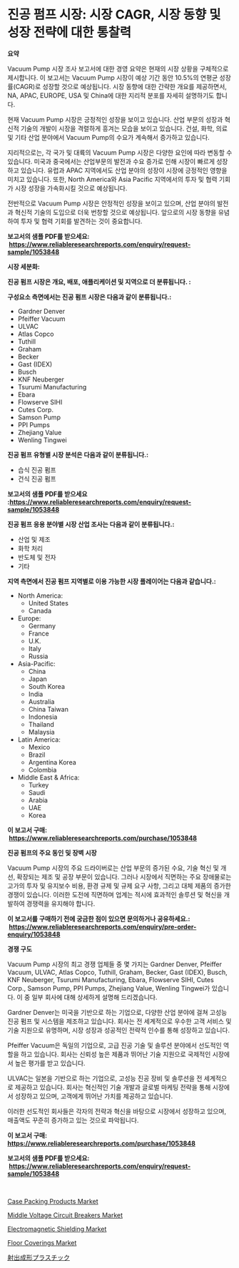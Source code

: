 <p><h1>진공 펌프 시장: 시장 CAGR, 시장 동향 및 성장 전략에 대한 통찰력</h1></p><p><strong>요약</strong></p>
<p><p>Vacuum Pump 시장 조사 보고서에 대한 경영 요약은 현재의 시장 상황을 구체적으로 제시합니다. 이 보고서는 Vacuum Pump 시장이 예상 기간 동안 10.5%의 연평균 성장률(CAGR)로 성장할 것으로 예상됩니다. 시장 동향에 대한 간략한 개요를 제공하면서, NA, APAC, EUROPE, USA 및 China에 대한 지리적 분포를 자세히 설명하기도 합니다.</p><p>현재 Vacuum Pump 시장은 긍정적인 성장을 보이고 있습니다. 산업 부문의 성장과 혁신적 기술의 개발이 시장을 격렬하게 흥겨는 모습을 보이고 있습니다. 건설, 화학, 의료 및 기타 산업 분야에서 Vacuum Pump의 수요가 계속해서 증가하고 있습니다.</p><p>지리적으로는, 각 국가 및 대륙의 Vacuum Pump 시장은 다양한 요인에 따라 변동할 수 있습니다. 미국과 중국에서는 산업부문의 발전과 수요 증가로 인해 시장이 빠르게 성장하고 있습니다. 유럽과 APAC 지역에서도 산업 분야의 성장이 시장에 긍정적인 영향을 미치고 있습니다. 또한, North America와 Asia Pacific 지역에서의 투자 및 협력 기회가 시장 성장을 가속화시킬 것으로 예상됩니다.</p><p>전반적으로 Vacuum Pump 시장은 안정적인 성장을 보이고 있으며, 산업 분야의 발전과 혁신적 기술의 도입으로 더욱 번창할 것으로 예상됩니다. 앞으로의 시장 동향을 유념하여 투자 및 협력 기회를 발견하는 것이 중요합니다.</p></p>
<p><strong>보고서의 샘플 PDF를 받으세요: &nbsp;<a href="https://www.reliableresearchreports.com/enquiry/request-sample/1053848">https://www.reliableresearchreports.com/enquiry/request-sample/1053848</a></strong></p>
<p><strong>시장 세분화:</strong></p>
<p><strong> 진공 펌프 시장은 개요, 배포, 애플리케이션 및 지역으로 더 분류됩니다. :</strong></p>
<p><strong>구성요소 측면에서는 진공 펌프 시장은 다음과 같이 분류됩니다.:</strong></p>
<p><ul><li>Gardner Denver</li><li>Pfeiffer Vacuum</li><li>ULVAC</li><li>Atlas Copco</li><li>Tuthill</li><li>Graham</li><li>Becker</li><li>Gast (IDEX)</li><li>Busch</li><li>KNF Neuberger</li><li>Tsurumi Manufacturing</li><li>Ebara</li><li>Flowserve SIHI</li><li>Cutes Corp.</li><li>Samson Pump</li><li>PPI Pumps</li><li>Zhejiang Value</li><li>Wenling Tingwei</li></ul></p>
<p><strong> 진공 펌프 유형별 시장 분석은 다음과 같이 분류됩니다.:</strong></p>
<p><ul><li>습식 진공 펌프</li><li>건식 진공 펌프</li></ul></p>
<p><strong>보고서의 샘플 PDF를 받으세요 :<a href="https://www.reliableresearchreports.com/enquiry/request-sample/1053848">https://www.reliableresearchreports.com/enquiry/request-sample/1053848</a></strong></p>
<p><strong> 진공 펌프 응용 분야별 시장 산업 조사는 다음과 같이 분류됩니다.:</strong></p>
<p><ul><li>산업 및 제조</li><li>화학 처리</li><li>반도체 및 전자</li><li>기타</li></ul></p>
<p><strong>지역 측면에서 진공 펌프 지역별로 이용 가능한 시장 플레이어는 다음과 같습니다.:</strong></p>
<p><ul>
    <li>
        North America:
        <ul>
            <li>United States</li>
            <li>Canada</li>
        </ul>
    </li>
    <li>
        Europe:
        <ul>
            <li>Germany</li>
            <li>France</li>
            <li>U.K.</li>
            <li>Italy</li>
            <li>Russia</li>
        </ul>
    </li>
    <li>
        Asia-Pacific:
        <ul>
            <li>China</li>
            <li>Japan</li>
            <li>South Korea</li>
            <li>India</li>
            <li>Australia</li>
            <li>China Taiwan</li>
            <li>Indonesia</li>
            <li>Thailand</li>
            <li>Malaysia</li>
        </ul>
    </li>
    <li>
        Latin America:
        <ul>
            <li>Mexico</li>
            <li>Brazil</li>
            <li>Argentina Korea</li>
            <li>Colombia</li>
        </ul>
    </li>
    <li>
        Middle East & Africa:
        <ul>
            <li>Turkey</li>
            <li>Saudi</li>
            <li>Arabia</li>
            <li>UAE</li>
            <li>Korea</li>
        </ul>
    </li>
    </ul></p>
<p><strong>이 보고서 구매: &nbsp;<a href="https://www.reliableresearchreports.com/purchase/1053848">https://www.reliableresearchreports.com/purchase/1053848</a></strong></p>
<p><strong>진공 펌프의 주요 동인 및 장벽 시장</strong></p>
<p><p>Vacuum Pump 시장의 주요 드라이버로는 산업 부문의 증가된 수요, 기술 혁신 및 개선, 확장되는 제조 및 공장 부문이 있습니다. 그러나 시장에서 직면하는 주요 장애물로는 고가의 투자 및 유지보수 비용, 환경 규제 및 규제 요구 사항, 그리고 대체 제품의 증가한 경쟁이 있습니다. 이러한 도전에 직면하며 업계는 적시에 효과적인 솔루션 및 혁신을 개발하여 경쟁력을 유지해야 합니다.</p></p>
<p><strong>이 보고서를 구매하기 전에 궁금한 점이 있으면 문의하거나 공유하세요.: &nbsp;<a href="https://www.reliableresearchreports.com/enquiry/pre-order-enquiry/1053848">https://www.reliableresearchreports.com/enquiry/pre-order-enquiry/1053848</a></strong></p>
<p><strong>경쟁 구도</strong></p>
<p><p>Vacuum Pump 시장의 최고 경쟁 업체들 중 몇 가지는 Gardner Denver, Pfeiffer Vacuum, ULVAC, Atlas Copco, Tuthill, Graham, Becker, Gast (IDEX), Busch, KNF Neuberger, Tsurumi Manufacturing, Ebara, Flowserve SIHI, Cutes Corp., Samson Pump, PPI Pumps, Zhejiang Value, Wenling Tingwei가 있습니다. 이 중 일부 회사에 대해 상세하게 설명해 드리겠습니다.</p><p>Gardner Denver는 미국을 기반으로 하는 기업으로, 다양한 산업 분야에 걸쳐 고성능 진공 펌프 및 시스템을 제조하고 있습니다. 회사는 전 세계적으로 우수한 고객 서비스 및 기술 지원으로 유명하며, 시장 성장과 성공적인 전략적 인수를 통해 성장하고 있습니다.</p><p>Pfeiffer Vacuum은 독일의 기업으로, 고급 진공 기술 및 솔루션 분야에서 선도적인 역할을 하고 있습니다. 회사는 신뢰성 높은 제품과 뛰어난 기술 지원으로 국제적인 시장에서 높은 평가를 받고 있습니다.</p><p>ULVAC는 일본을 기반으로 하는 기업으로, 고성능 진공 장비 및 솔루션을 전 세계적으로 제공하고 있습니다. 회사는 혁신적인 기술 개발과 글로벌 마케팅 전략을 통해 시장에서 성장하고 있으며, 고객에게 뛰어난 가치를 제공하고 있습니다.</p><p>이러한 선도적인 회사들은 각자의 전략과 혁신을 바탕으로 시장에서 성장하고 있으며, 매출액도 꾸준히 증가하고 있는 것으로 파악됩니다.</p></p>
<p><strong>이 보고서 구매: &nbsp; <a href="https://www.reliableresearchreports.com/purchase/1053848">https://www.reliableresearchreports.com/purchase/1053848</a></strong></p>
<p><strong>보고서의 샘플 PDF를 받으세요: &nbsp;<a href="https://www.reliableresearchreports.com/enquiry/request-sample/1053848">https://www.reliableresearchreports.com/enquiry/request-sample/1053848</a></strong><strong></strong></p>
<p>&nbsp;</p>
<p><p><a href="https://view.publitas.com/reportprime-1/case-packing-products-market-provides-a-comprehensive-analysis-including-a-macro-overview-of-the-market-as-well-as-micro-details-such-as-market-size-and-competitive-landscape/">Case Packing Products Market</a></p><p><a href="https://view.publitas.com/reportprime-1/middle-voltage-circuit-breakers-market-size-growing-and-forecasted-for-period-from-2024-2031-and-provides-complete-market-analysis-of-this-market/">Middle Voltage Circuit Breakers Market</a></p><p><a href="https://issuu.com/reportprime-2/docs/electromagnetic-shielding-market-size-2030.pptx">Electromagnetic Shielding Market</a></p><p><a href="https://github.com/marloy8/Market-Research-Report-List-3/blob/main/floor-coverings-market.md">Floor Coverings Market</a></p><p><a href="https://github.com/dzy793153605/Market-Research-Report-List-1/blob/main/1842980190102.md">射出成形プラスチック</a></p></p>